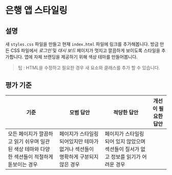 # 은행 앱 스타일링

## 설명

새 `styles.css` 파일을 만들고 현재 `index.html` 파일에 링크를 추가해봅니다. 방금 만든 CSS 파일에서 _로그인_ 및 _대시 보드_ 페이지가 멋지고 깔끔하게 보이도록 스타일을 추가합니다. 앱에 자체 브랜딩을 제공하기 위해 색상 테마를 만들어봅니다.

> 팁 : HTML을 수정하고 필요한 경우 새 요소와 클래스를 추가 할 수 있습니다.

## 평가 기준

| 기준                                                                                         | 모범 답안                                                                      | 적당한 답안                                                                        | 개선이 필요한 답안 |
| -------------------------------------------------------------------------------------------- | ------------------------------------------------------------------------------ | ---------------------------------------------------------------------------------- | ------------------ |
| 모든 페이지가 깔끔하고 읽기 쉬우며 일관된 색상 테마와 다양한 섹션들이 적절하게 돋보이는 경우 | 페이지가 스타일링되어있지만 테마가 없거나 섹션들이 명확하게 구분되지 않은 경우 | 페이지가 스타일링되어 있지 않았으며 섹션들이 질서가 없고 정보를 읽기가 어려운 경우 |
